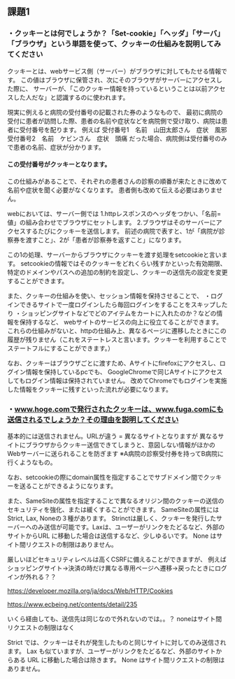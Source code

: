 ## 課題1
### ・クッキーとは何でしょうか？「Set-cookie」「ヘッダ」「サーバ」「ブラウザ」という単語を使って、クッキーの仕組みを説明してみてください

クッキーとは、webサービス側（サーバー）がブラウザに対してもたせる情報です。
この値はブラウザに保管され、次にそのブラウザがサーバーにアクセスした際に、
サーバーが、「このクッキー情報を持っているということは以前アクセスした人だな」と認識するのに使われます。

現実に例えると病院の受付番号の記載された券のようなもので、
最初に病院の受付に患者が訪問した際、患者の名前や症状などを病院側で受け取り、病院は患者に受付番号を配ります。
例えば
受付番号1　名前　山田太郎さん　症状　風邪
受付番号2　名前　ケビンさん　症状　頭痛
だった場合、病院側は受付番号のみで患者の名前、症状が分かります。
#### この受付番号がクッキーとなります。

この仕組みがあることで、それぞれの患者さんの診察の順番が来たときに改めて名前や症状を聞く必要がなくなります。
患者側も改めて伝える必要はありません。

webにおいては、サーバー側では
1.httpレスポンスのヘッダをつかい、「名前=値」の組み合わせでブラウザにセットします。
2.ブラウザはそのサーバーにアクセスするたびにクッキーを送信します。
前述の病院で表すと、1が「病院が診察券を渡すこと」、2が「患者が診察券を返すこと」になります。

この1の処理、サーバーからブラウザにクッキーを渡す処理をsetcookieと言います。
setcookieの情報ではそのクッキーをどれくらい残すかといった有効期限、特定のドメインやパスへの追加の制約を設定し、クッキーの送信先の設定を変更することができます。

また、クッキーの仕組みを使い、セッション情報を保持させることで、
・ログインできるサイトで一度ログインしたら毎回ログインをすることをスキップしたり
・ショッピングサイトなどでどのアイテムをカートに入れたのか？などの情報を保持するなど、
webサイトのサービスの向上に役立てることができます。
これらの仕組みがないと、httpの仕組み上、異なるページに遷移したときにこの履歴が残りません（これをステートレスと言います。クッキーを利用することでステートフルにすることができます。）

なお、クッキーはブラウザごとに渡すため、Aサイトにfirefoxにアクセスし、ログイン情報を保持しているpcでも、
GoogleChromeで同じAサイトにアクセスしてもログイン情報は保持されていません。
改めてChromeでもログインを実施した情報をクッキーに残すといった流れが必要になります。




### ・www.hoge.comで発行されたクッキーは、www.fuga.comにも送信されるでしょうか？その理由を説明してください
基本的には送信されません。URLが違う = 異なるサイトとなりますが
異なるサイトにブラウザからクッキー送信できてしまうと、意図しない情報がほかのWebサーバーに送られることを防ぎます
※A病院の診察受付券を持ってB病院に行くようなもの。

なお、setcookieの際にdomain属性を指定することでサブドメイン間でクッキーを送ることができるようになります。

また、SameSiteの属性を指定することで異なるオリジン間のクッキーの送信のセキュリティを強化、または緩くすることができます。
SameSiteの属性にはStrict, Lax, Noneの３種があります。
Strinctは厳しく、クッキーを発行したサーバーへのみ送信が可能です。Laxは、ユーザーがリンクをたどるなど、外部のサイトからURL に移動した場合は送信するなど、少しゆるいです。
None はサイト間リクエストの制限はありません。

厳しいほどセキュリティレベルは高くCSRFに備えることができますが、
例えばショッピングサイト→決済の時だけ異なる専用ページへ遷移→戻ったときにログインが外れる？？

https://developer.mozilla.org/ja/docs/Web/HTTP/Cookies

https://www.ecbeing.net/contents/detail/235

いくら経由しても、送信先は同じなので外れないのでは。。？
noneはサイト間リクエストの制限はなく

Strict では、クッキーはそれが発生したものと同じサイトに対してのみ送信されます。 Lax も似ていますが、ユーザーがリンクをたどるなど、外部のサイトからある URL に移動した場合は除きます。 None はサイト間リクエストの制限はありません。
